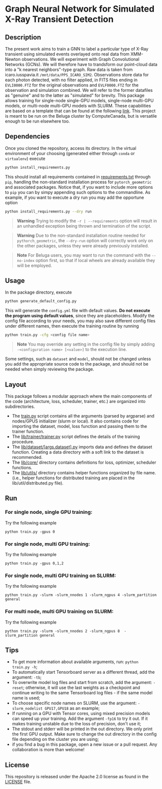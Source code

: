 # Graph Neural Network for Simulated X-Ray Transient Detection

## Description

The present work aims to train a GNN to label a particular type of X-Ray transient using simulated events overlayed onto real data from XMM-Newton observations. We will experiment with Graph Convolutional Networks (GCNs). We will therefore  have to trandsform our point-cloud data into a "k nearest neighbors"-type graph. Raw data is taken from icaro.iusspavia.it `/mnt/data/PPS_ICARO_SIM2`. Observations store data for each photon detected, with no filter applied, in FITS files ending in `EVLI0000.FTZ` for the original observations and `EVLF0000.FTZ` for the observation and simulation combined. We will refer to the former datafiles as "genuine" and to the latter as "simulated" for brevity. This package allows training for single-node single-GPU models, single-node multi-GPU models, or multi-node multi-GPU models with SLURM. These capabilities are based on a template that can be found at the following [link](https://github.com/ramyamounir/Template). This project is meant to be run on the Beluga cluster by ComputeCanada, but is versatile enough to be run elsewhere too.

## Dependencies

Once you cloned the repository, access its directory. In the virtual environment of your choosing (generated either through `conda` or `virtualenv`) execute

```bash
python install_requirements.py
```

This should install all requirements contained in [requirements.txt](requirements.txt) through `pip`, handling the non-standard installation process for `pytorch_geometric` and associated packages. Notice that, if you want to include more options to `pip` you can by simpy appending such options to the commandline. As example, if you want to execute a dry run you may add the opportune option

```bash
python install_requirements.py --dry run
```

> **Warning**
> Trying to modify the `-r | --requirements` option will result in an unhandled exception being thrown and termination of the script.

> **Warning**
> Due to the non-standard installation routine needed for `pythorch_geometric`, the `--dry-run` option will correctly work only on the other packages, unless they were already previously installed.

> **Note**
> For Beluga users, you may want to run the command with the `--no-index` option first, so that if local wheels are already available they will be employed.

## Usage

In the package directory, execute
```bash
python generate_default_config.py
```

This will generate the `config.yml` file with default values. **Do not execute the program using default values**, since they are placeholders. Modify the config file according to your needs, you may also save different config files under different names, then  execute the training routine by running

```bash
python train.py -cfg <config file name>
```

> **Note**
> You may override any setting in the config file by simply adding `-<configuration name> [<value>]` to the execution line.

Some settings, such as `dataset` and `model`, should not be changed unless you add the appropriate source code to the package, and should not be needed when simply reviewing the package.

## Layout

This package follows a modular approach where the main components of the code (architecture, loss, scheduler, trainer, etc.) are organized into subdirectories.

- The [train.py](train.py) script contains all the arguments (parsed by argparse) and nodes/GPUS initializer (slurm or local). It also contains code for importing the dataset, model, loss function and passing them to the trainer function.
- The [lib/trainer/trainer.py](lib/trainer/trainer.py) script defines the details of the training procedure.
- The [lib/dataset/[args.dataset].py](lib/datasets/) imports data and defines the dataset function. Creating a data directory with a soft link to the dataset is recommended.
- The [lib/core/](lib/core/) directory contains definitions for loss, optimizer, scheduler functions.
- The [lib/utils/](lib/utils/) directory contains helper functions organized by file name. (i.e., helper functions for distributed training are placed in the lib/util/distributed.py file).

## Run

### For single node, single GPU training:

Try the following example
```
python train.py -gpus 0
```

### For single node, multi GPU training:

Try the following example
```
python train.py -gpus 0,1,2
```

### For single node, multi GPU training on SLURM:

Try the following example
```
python train.py -slurm -slurm_nnodes 1 -slurm_ngpus 4 -slurm_partition general
```

### For multi node, multi GPU training on SLURM:

Try the following example
```
python train.py -slurm -slurm_nnodes 2 -slurm_ngpus 8  -slurm_partition general
```

## Tips

- To get more information about available arguments, run: ```python train.py -h```;
- To automatically start Tensorboard server as a different thread, add the argument: ``` -tb ```;
- To overwrite model log files and start from scratch, add the argument: ``` -reset ```; otherwise, it will use the last weights as a checkpoint and continue writing to the same Tensorboard log files - if the same model name is used;
- To choose specific node names on SLURM, use the argument: ``` -slurm_nodelist GPU17,GPU18 ``` as an example;
- If running on a GPU with Tensor cores, using mixed precision models can speed up your training. Add the argument ``` -fp16 ``` to try it out. If it makes training unstable due to the loss of precision, don't use it;
- The stdout and stderr will be printed in the out directory. We only print the first GPU output. Make sure to change the out directory in the config file depending on the cluster you are using;
- if you find a bug in this package, open a new issue or a pull request. Any collaboration is more than welcome!

## License

This repository is released under the Apache 2.0 license as found in the [LICENSE](LICENSE) file.

